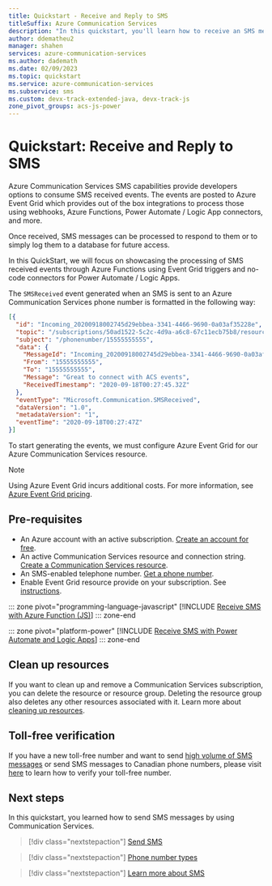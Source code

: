 ```yaml
---
title: Quickstart - Receive and Reply to SMS
titleSuffix: Azure Communication Services
description: "In this quickstart, you'll learn how to receive an SMS message by using Azure Communication Services."
author: ddematheu2
manager: shahen
services: azure-communication-services
ms.author: dademath
ms.date: 02/09/2023
ms.topic: quickstart
ms.service: azure-communication-services
ms.subservice: sms
ms.custom: devx-track-extended-java, devx-track-js
zone_pivot_groups: acs-js-power
---
```


# Quickstart: Receive and Reply to SMS

Azure Communication Services SMS capabilities provide developers options to consume SMS received events. The events are posted to Azure Event Grid which provides out of the box integrations to process those using webhooks, Azure Functions, Power Automate / Logic App connectors, and more.

Once received, SMS messages can be processed to respond to them or to simply log them to a database for future access.

In this QuickStart, we will focus on showcasing the processing of SMS received events through Azure Functions using Event Grid triggers and no-code connectors for Power Automate / Logic Apps.

The `SMSReceived` event generated when an SMS is sent to an Azure Communication Services phone number is formatted in the following way:

```json
[{
  "id": "Incoming_20200918002745d29ebbea-3341-4466-9690-0a03af35228e",
  "topic": "/subscriptions/50ad1522-5c2c-4d9a-a6c8-67c11ecb75b8/resourcegroups/acse2e/providers/microsoft.communication/communicationservices/{communication-services-resource-name}",
  "subject": "/phonenumber/15555555555",
  "data": {
    "MessageId": "Incoming_20200918002745d29ebbea-3341-4466-9690-0a03af35228e",
    "From": "15555555555",
    "To": "15555555555",
    "Message": "Great to connect with ACS events",
    "ReceivedTimestamp": "2020-09-18T00:27:45.32Z"
  },
  "eventType": "Microsoft.Communication.SMSReceived",
  "dataVersion": "1.0",
  "metadataVersion": "1",
  "eventTime": "2020-09-18T00:27:47Z"
}]
```

To start generating the events, we must configure Azure Event Grid for our Azure Communication Services resource.

> [!NOTE] 
> Using Azure Event Grid incurs additional costs. For more information, see [Azure Event Grid pricing](https://azure.microsoft.com/pricing/details/event-grid/).

## Pre-requisites

- An Azure account with an active subscription. [Create an account for free](https://azure.microsoft.com/free/?WT.mc_id=A261C142F).
- An active Communication Services resource and connection string. [Create a Communication Services resource](../create-communication-resource.md).
- An SMS-enabled telephone number. [Get a phone number](../telephony/get-phone-number.md).
- Enable Event Grid resource provide on your subscription. See [instructions](../sms/handle-sms-events.md#register-an-event-grid-resource-provider).

::: zone pivot="programming-language-javascript"
[!INCLUDE [Receive SMS with Azure Function (JS)](./includes/receive-sms-js.md)]
::: zone-end

::: zone pivot="platform-power"
[!INCLUDE [Receive SMS with Power Automate and Logic Apps](./includes/receive-sms-no-code.md)]
::: zone-end

## Clean up resources

If you want to clean up and remove a Communication Services subscription, you can delete the resource or resource group. Deleting the resource group also deletes any other resources associated with it. Learn more about [cleaning up resources](../create-communication-resource.md#clean-up-resources).

## Toll-free verification

If you have a new toll-free number and want to send [high volume of SMS messages](../../concepts/sms/sms-faq.md#what-happens-if-i-dont-verify-my-toll-free-numbers) or send SMS messages to Canadian phone numbers, please visit [here](../../concepts/sms/sms-faq.md#how-do-i-submit-a-toll-free-verification) to learn how to verify your toll-free number. 

## Next steps

In this quickstart, you learned how to send SMS messages by using Communication Services.

> [!div class="nextstepaction"]
> [Send SMS](./send.md)

> [!div class="nextstepaction"]
> [Phone number types](../../concepts/telephony/plan-solution.md)

> [!div class="nextstepaction"]
> [Learn more about SMS](../../concepts/sms/concepts.md)
